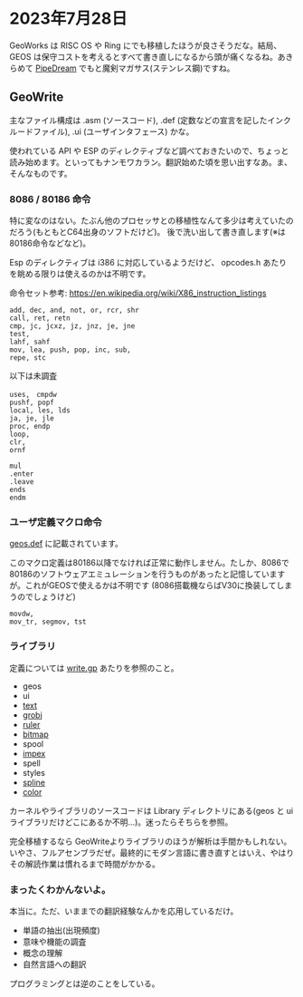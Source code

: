 # 2023年7月28日

GeoWorks は RISC OS や Ring にでも移植したほうが良さそうだな。結局、 GEOS は保守コストを考えるとすべて書き直しになるから頭が痛くなるね。あきらめて [PipeDream](https://croftnuisk.co.uk/coltsoft/pipedream) でもと魔剣マガサス(ステンレス鋼)ですね。

## GeoWrite

主なファイル構成は .asm (ソースコード), .def (定数などの宣言を記したインクルードファイル), .ui (ユーザインタフェース) かな。

使われている API や ESP のディレクティブなど調べておきたいので、ちょっと読み始めます。といってもナンモワカラン。翻訳始めた頃を思い出すなあ。ま、そんなものです。

### 8086 / 80186 命令

特に変なのはない。たぶん他のプロセッサとの移植性なんて多少は考えていたのだろう(もともとC64出身のソフトだけど)。
後で洗い出して書き直します(※は80186命令などなど)。

Esp のディレクティブは i386 に対応しているようだけど、 opcodes.h あたりを眺める限りは使えるのかは不明です。

命令セット参考: https://en.wikipedia.org/wiki/X86_instruction_listings

```
add, dec, and, not, or, rcr, shr
call, ret, retn
cmp, jc, jcxz, jz, jnz, je, jne
test,
lahf, sahf
mov, lea, push, pop, inc, sub, 
repe, stc
```

以下は未調査

```
uses,　cmpdw
pushf, popf
local, les, lds
ja, je, jle
proc, endp
loop,
clr,
ornf

mul
.enter
.leave
ends
endm
```

### ユーザ定義マクロ命令

[geos.def](https://github.com/bluewaysw/pcgeos/blob/9672d033f192a4fd5103103bf385cc8cd58c48b7/Include/geos.def) に記載されています。

このマクロ定義は80186以降でなければ正常に動作しません。たしか、8086で80186のソフトウェアエミュレーションを行うものがあったと記憶していますが。これがGEOSで使えるかは不明です (8086搭載機ならばV30に換装してしまうのでしょうけど)

```
movdw,
mov_tr, segmov, tst
```

### ライブラリ

定義については [write.gp](https://github.com/bluewaysw/pcgeos/blob/9672d033f192a4fd5103103bf385cc8cd58c48b7/Appl/GeoWrite/write.gp#L46C1-L46C1) あたりを参照のこと。

*	geos
*	ui
*	[text](https://github.com/bluewaysw/pcgeos/tree/master/Library/Text)
*	[grobj](https://github.com/bluewaysw/pcgeos/tree/master/Library/GrObj)
*	[ruler](https://github.com/bluewaysw/pcgeos/tree/master/Library/Ruler)
*	[bitmap](https://github.com/bluewaysw/pcgeos/tree/master/Library/Bitmap)
*	spool
*	[impex](https://github.com/bluewaysw/pcgeos/tree/master/Library/Impex)
*	spell
*	styles
*	[spline](https://github.com/bluewaysw/pcgeos/tree/master/Library/Spline)
*	[color](https://github.com/bluewaysw/pcgeos/tree/master/Library/Color)

カーネルやライブラリのソースコードは Library ディレクトリにある(geos と ui ライブラリだけどこにあるか不明...)。迷ったらそちらを参照。

完全移植するなら GeoWriteよりライブラリのほうが解析は手間かもしれない。いやさ、フルアセンブラだぜ。最終的にモダン言語に書き直すとはいえ、やはりその解読作業は慣れるまで時間がかかる。

### まったくわかんないよ。
本当に。ただ、いままでの翻訳経験なんかを応用しているだけ。

* 単語の抽出(出現頻度)
* 意味や機能の調査
* 概念の理解
* 自然言語への翻訳

プログラミングとは逆のことをしている。
